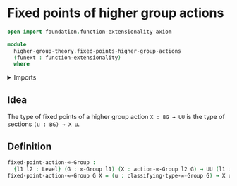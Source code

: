 # Fixed points of higher group actions

```agda
open import foundation.function-extensionality-axiom

module
  higher-group-theory.fixed-points-higher-group-actions
  (funext : function-extensionality)
  where
```

<details><summary>Imports</summary>

```agda
open import foundation.universe-levels

open import higher-group-theory.higher-group-actions funext
open import higher-group-theory.higher-groups funext
```

</details>

## Idea

The type of fixed points of a higher group action `X : BG → UU` is the type of
sections `(u : BG) → X u`.

## Definition

```agda
fixed-point-action-∞-Group :
  {l1 l2 : Level} (G : ∞-Group l1) (X : action-∞-Group l2 G) → UU (l1 ⊔ l2)
fixed-point-action-∞-Group G X = (u : classifying-type-∞-Group G) → X u
```
